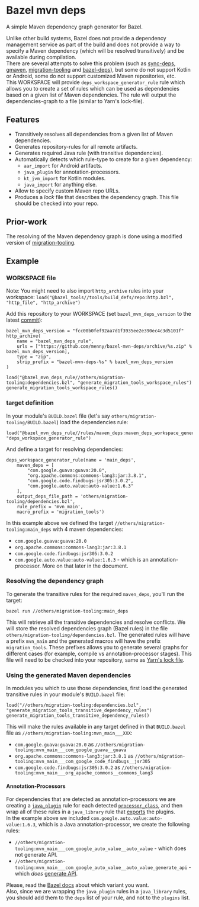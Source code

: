 # Bazel mvn deps
A simple Maven dependency graph generator for Bazel.

Unlike other build systems, Bazel does not provide a dependency management service as part of the build and
does not provide a way to specify a Maven dependency (which will be resolved transitively) and be available during compilation.
<br/>
There are several attempts to solve this problem (such as [sync-deps](https://github.com/spotify/bazel-tools/tree/master/sync-deps), [gmaven](https://github.com/bazelbuild/gmaven_rules), [migration-tooling](https://github.com/bazelbuild/migration-tooling) and [bazel-deps](https://github.com/johnynek/bazel-deps)), but some do not support Kotlin or Android, some do not support customized Maven repositories, etc.
<br/>
This WORKSPACE will provide `deps_workspace_generator_rule` rule which allows you to create a set of rules which can be used as dependencies based on a given list of Maven dependencies. The rule will output the dependencies-graph to a file (similar to Yarn's lock-file).

## Features

* Transitively resolves all dependencies from a given list of Maven dependencies.
* Generates repository-rules for all remote artifacts.
* Generates required Java rule (with transitive dependencies).
* Automatically detects which rule-type to create for a given dependency:
  * `aar_import` for Android artifacts.
  * `java_plugin` for annotation-processors.
  * `kt_jvm_import` for Kotlin modules.
  * `java_import` for anything else.
* Allow to specify custom Maven repo URLs.
* Produces a _lock_ file that describes the dependency graph. This file should be checked into your repo.
  
## Prior-work
The resolving of the Maven dependency graph is done using a modified version of [migration-tooling](https://github.com/bazelbuild/migration-tooling).

## Example

### WORKSPACE file
Note: You might need to also import `http_archive` rules into your workspace: `load("@bazel_tools//tools/build_defs/repo:http.bzl", "http_file", "http_archive")`

Add this repository to your WORKSPACE (set `bazel_mvn_deps_version` to the latest [commit](https://github.com/menny/bazel-mvn-deps/commits/master)):
```
bazel_mvn_deps_version = "fcc00b0fef92aa7d1f3935ee2e390ec4c3d5101f"
http_archive(
    name = "bazel_mvn_deps_rule",
    urls = ["https://github.com/menny/bazel-mvn-deps/archive/%s.zip" % bazel_mvn_deps_version],
    type = "zip",
    strip_prefix = "bazel-mvn-deps-%s" % bazel_mvn_deps_version
)

load("@bazel_mvn_deps_rule//others/migration-tooling:dependencies.bzl", "generate_migration_tools_workspace_rules")
generate_migration_tools_workspace_rules()
```

### target definition
In your module's `BUILD.bazel` file (let's say `others/migration-tooling/BUILD.bazel`) load the dependencies rule:
```
load("@bazel_mvn_deps_rule//rules/maven_deps:maven_deps_workspace_generator.bzl", "deps_workspace_generator_rule")
```
And define a target for resolving dependencies:
```
deps_workspace_generator_rule(name = 'main_deps',
    maven_deps = [
        "com.google.guava:guava:20.0",
        "org.apache.commons:commons-lang3:jar:3.8.1",
        "com.google.code.findbugs:jsr305:3.0.2",
        "com.google.auto.value:auto-value:1.6.3"
    ],
    output_deps_file_path = 'others/migration-tooling/dependencies.bzl',
    rule_prefix = 'mvn_main',
    macro_prefix = 'migration_tools')
```
In this example above we defined the target `//others/migration-tooling:main_deps` with 4 maven dependencies:

* `com.google.guava:guava:20.0`
* `org.apache.commons:commons-lang3:jar:3.8.1`
* `com.google.code.findbugs:jsr305:3.0.2`
* `com.google.auto.value:auto-value:1.6.3` - which is an annotation-processor. More on that later in the document.

### Resolving the dependency graph
To generate the transitive rules for the required `maven_deps`, you'll run the target:
```
bazel run //others/migration-tooling:main_deps
```

This will retrieve all the transitive dependencies and resolve conflicts. We will store the resolved dependencies graph (Bazel rules) in the file `others/migration-tooling/dependencies.bzl`. The generated rules will have a prefix `mvn_main` and the generated macros will have the prefix `migration_tools`. These prefixes allows you to generate several graphs for different cases (for example, compile vs annotation-processor stages). This file will need to be checked into your repository, same as [Yarn's lock file](https://yarnpkg.com/lang/en/docs/yarn-lock/).<br/>

### Using the generated Maven dependencies
In modules you which to use those dependencies, first load the generated transitive rules in your module's `BUILD.bazel` file:
```
load("//others/migration-tooling:dependencies.bzl", "generate_migration_tools_transitive_dependency_rules")
generate_migration_tools_transitive_dependency_rules()
```

This will make the rules available in any target defined in that `BUILD.bazel` file as `//others/migration-tooling:mvn_main___XXX`:
* `com.google.guava:guava:20.0` as `//others/migration-tooling:mvn_main___com_google_guava__guava`
* `org.apache.commons:commons-lang3:jar:3.8.1` as `//others/migration-tooling:mvn_main___com_google_code_findbugs__jsr305`
* `com.google.code.findbugs:jsr305:3.0.2` as `//others/migration-tooling:mvn_main___org_apache_commons__commons_lang3`

#### Annotation-Processors

For dependencies that are detected as annotation-processors we are creating a [`java_plugin`](https://docs.bazel.build/versions/master/be/java.html#java_plugin) rule for each detected
[`processor_class`](https://docs.bazel.build/versions/master/be/java.html#java_plugin.processor_class), and then wrap all of these rules in a `java_library` rule that
[exports](https://docs.bazel.build/versions/master/be/java.html#java_library.exported_plugins) the plugins.<br/>
In the example above we included `com.google.auto.value:auto-value:1.6.3`, which is a Java annotation-processor, we create the following rules:
* `//others/migration-tooling:mvn_main___com_google_auto_value__auto_value` - which does not generate API.
* `//others/migration-tooling:mvn_main___com_google_auto_value__auto_value_generate_api` - which _does_ [generate API](https://docs.bazel.build/versions/master/be/java.html#java_plugin.generates_api).

Please, read the [Bazel docs](https://docs.bazel.build/versions/master/be/java.html#java_plugin.generates_api) about which variant you want.<br/>
Also, since we are wrapping the `java_plugin` rules in a `java_library` rules, you should add them to the `deps` list of your rule, and not to the `plugins` list.
